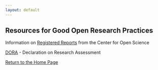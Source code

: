 ```yaml
---
layout: default
---
```


## Resources for Good Open Research Practices

Information on [Registered Reports](https://cos.io/rr/) from the Center for Open Science

[DORA](https://sfdora.org/) - Declaration on Research Assessment


[Return to the Home Page](./) 
